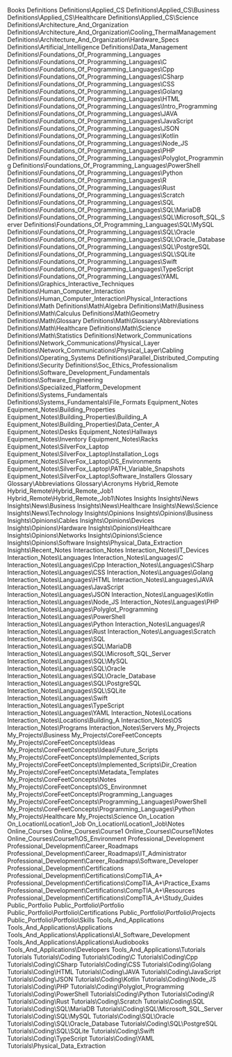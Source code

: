 ﻿Books
Definitions
Definitions\Applied_CS
Definitions\Applied_CS\Business
Definitions\Applied_CS\Healthcare
Definitions\Applied_CS\Science
Definitions\Architecture_And_Organization
Definitions\Architecture_And_Organization\Cooling_ThermalManagement
Definitions\Architecture_And_Organization\Hardware_Specs
Definitions\Artificial_Intelligence
Definitions\Data_Management
Definitions\Foundations_Of_Programming_Languages
Definitions\Foundations_Of_Programming_Languages\C
Definitions\Foundations_Of_Programming_Languages\Cpp
Definitions\Foundations_Of_Programming_Languages\CSharp
Definitions\Foundations_Of_Programming_Languages\CSS
Definitions\Foundations_Of_Programming_Languages\Golang
Definitions\Foundations_Of_Programming_Languages\HTML
Definitions\Foundations_Of_Programming_Languages\Intro_Programming
Definitions\Foundations_Of_Programming_Languages\JAVA
Definitions\Foundations_Of_Programming_Languages\JavaScript
Definitions\Foundations_Of_Programming_Languages\JSON
Definitions\Foundations_Of_Programming_Languages\Kotlin
Definitions\Foundations_Of_Programming_Languages\Node_JS
Definitions\Foundations_Of_Programming_Languages\PHP
Definitions\Foundations_Of_Programming_Languages\Polyglot_Programming
Definitions\Foundations_Of_Programming_Languages\PowerShell
Definitions\Foundations_Of_Programming_Languages\Python
Definitions\Foundations_Of_Programming_Languages\R
Definitions\Foundations_Of_Programming_Languages\Rust
Definitions\Foundations_Of_Programming_Languages\Scratch
Definitions\Foundations_Of_Programming_Languages\SQL
Definitions\Foundations_Of_Programming_Languages\SQL\MariaDB
Definitions\Foundations_Of_Programming_Languages\SQL\Microsoft_SQL_Server
Definitions\Foundations_Of_Programming_Languages\SQL\MySQL
Definitions\Foundations_Of_Programming_Languages\SQL\Oracle
Definitions\Foundations_Of_Programming_Languages\SQL\Oracle_Database
Definitions\Foundations_Of_Programming_Languages\SQL\PostgreSQL
Definitions\Foundations_Of_Programming_Languages\SQL\SQLite
Definitions\Foundations_Of_Programming_Languages\Swift
Definitions\Foundations_Of_Programming_Languages\TypeScript
Definitions\Foundations_Of_Programming_Languages\YAML
Definitions\Graphics_Interactive_Techniques
Definitions\Human_Computer_Interaction
Definitions\Human_Computer_Interaction\Physical_Interactions
Definitions\Math
Definitions\Math\Algebra
Definitions\Math\Business
Definitions\Math\Calculus
Definitions\Math\Geometry
Definitions\Math\Glossary
Definitions\Math\Glossary\Abbreviations
Definitions\Math\Healthcare
Definitions\Math\Science
Definitions\Math\Statistics
Definitions\Network_Communications
Definitions\Network_Communications\Physical_Layer
Definitions\Network_Communications\Physical_Layer\Cabling
Definitions\Operating_Systems
Definitions\Parallel_Distributed_Computing
Definitions\Security
Definitions\Soc_Ethics_Professionalism
Definitions\Software_Development_Fundamentals
Definitions\Software_Engineering
Definitions\Specialized_Platform_Development
Definitions\Systems_Fundamentals
Definitions\Systems_Fundamentals\File_Formats
Equipment_Notes
Equipment_Notes\Building_Properties
Equipment_Notes\Building_Properties\Building_A
Equipment_Notes\Building_Properties\Data_Center_A
Equipment_Notes\Desks
Equipment_Notes\Hallways
Equipment_Notes\Inventory
Equipment_Notes\Racks
Equipment_Notes\SilverFox_Laptop
Equipment_Notes\SilverFox_Laptop\Installation_Logs
Equipment_Notes\SilverFox_Laptop\OS_Environments
Equipment_Notes\SilverFox_Laptop\PATH_Variable_Snapshots
Equipment_Notes\SilverFox_Laptop\Software_Installers
Glossary
Glossary\Abbreviations
Glossary\Acronyms
Hybrid_Remote
Hybrid_Remote\Hybrid_Remote_Job1
Hybrid_Remote\Hybrid_Remote_Job1\Notes
Insights
Insights\News
Insights\News\Business
Insights\News\Healthcare
Insights\News\Science
Insights\News\Technology
Insights\Opinions
Insights\Opinions\Business
Insights\Opinions\Cables
Insights\Opinions\Devices
Insights\Opinions\Hardware
Insights\Opinions\Healthcare
Insights\Opinions\Networks
Insights\Opinions\Science
Insights\Opinions\Software
Insights\Physical_Data_Extraction
Insights\Recent_Notes
Interaction_Notes
Interaction_Notes\IT_Devices
Interaction_Notes\Languages
Interaction_Notes\Languages\C
Interaction_Notes\Languages\Cpp
Interaction_Notes\Languages\CSharp
Interaction_Notes\Languages\CSS
Interaction_Notes\Languages\Golang
Interaction_Notes\Languages\HTML
Interaction_Notes\Languages\JAVA
Interaction_Notes\Languages\JavaScript
Interaction_Notes\Languages\JSON
Interaction_Notes\Languages\Kotlin
Interaction_Notes\Languages\Node_JS
Interaction_Notes\Languages\PHP
Interaction_Notes\Languages\Polyglot_Programming
Interaction_Notes\Languages\PowerShell
Interaction_Notes\Languages\Python
Interaction_Notes\Languages\R
Interaction_Notes\Languages\Rust
Interaction_Notes\Languages\Scratch
Interaction_Notes\Languages\SQL
Interaction_Notes\Languages\SQL\MariaDB
Interaction_Notes\Languages\SQL\Microsoft_SQL_Server
Interaction_Notes\Languages\SQL\MySQL
Interaction_Notes\Languages\SQL\Oracle
Interaction_Notes\Languages\SQL\Oracle_Database
Interaction_Notes\Languages\SQL\PostgreSQL
Interaction_Notes\Languages\SQL\SQLite
Interaction_Notes\Languages\Swift
Interaction_Notes\Languages\TypeScript
Interaction_Notes\Languages\YAML
Interaction_Notes\Locations
Interaction_Notes\Locations\Building_A
Interaction_Notes\OS
Interaction_Notes\Programs
Interaction_Notes\Servers
My_Projects
My_Projects\Business
My_Projects\CoreFeetConcepts
My_Projects\CoreFeetConcepts\Ideas
My_Projects\CoreFeetConcepts\Ideas\Future_Scripts
My_Projects\CoreFeetConcepts\Implemented_Scripts
My_Projects\CoreFeetConcepts\Implemented_Scripts\Dir_Creation
My_Projects\CoreFeetConcepts\Metadata_Templates
My_Projects\CoreFeetConcepts\Notes
My_Projects\CoreFeetConcepts\OS_Environmnet
My_Projects\CoreFeetConcepts\Programming_Languages
My_Projects\CoreFeetConcepts\Programming_Languages\PowerShell
My_Projects\CoreFeetConcepts\Programming_Languages\Python
My_Projects\Healthcare
My_Projects\Science
On_Location
On_Location\Location1_Job
On_Location\Location1_Job\Notes
Online_Courses
Online_Courses\Course1
Online_Courses\Course1\Notes
Online_Courses\Course1\OS_Environment
Professional_Development
Professional_Development\Career_Roadmaps
Professional_Development\Career_Roadmaps\IT_Administrator
Professional_Development\Career_Roadmaps\Software_Developer
Professional_Development\Certifications
Professional_Development\Certifications\CompTIA_A+
Professional_Development\Certifications\CompTIA_A+\Practice_Exams
Professional_Development\Certifications\CompTIA_A+\Resources
Professional_Development\Certifications\CompTIA_A+\Study_Guides
Public_Portfolio
Public_Portfolio\Portfolio
Public_Portfolio\Portfolio\Certifications
Public_Portfolio\Portfolio\Projects
Public_Portfolio\Portfolio\Skills
Tools_And_Applications
Tools_And_Applications\Applications
Tools_And_Applications\Applications\AI_Software_Development
Tools_And_Applications\Applications\Audiobooks
Tools_And_Applications\Developers
Tools_And_Applications\Tutorials
Tutorials
Tutorials\Coding
Tutorials\Coding\C
Tutorials\Coding\Cpp
Tutorials\Coding\CSharp
Tutorials\Coding\CSS
Tutorials\Coding\Golang
Tutorials\Coding\HTML
Tutorials\Coding\JAVA
Tutorials\Coding\JavaScript
Tutorials\Coding\JSON
Tutorials\Coding\Kotlin
Tutorials\Coding\Node_JS
Tutorials\Coding\PHP
Tutorials\Coding\Polyglot_Programming
Tutorials\Coding\PowerShell
Tutorials\Coding\Python
Tutorials\Coding\R
Tutorials\Coding\Rust
Tutorials\Coding\Scratch
Tutorials\Coding\SQL
Tutorials\Coding\SQL\MariaDB
Tutorials\Coding\SQL\Microsoft_SQL_Server
Tutorials\Coding\SQL\MySQL
Tutorials\Coding\SQL\Oracle
Tutorials\Coding\SQL\Oracle_Database
Tutorials\Coding\SQL\PostgreSQL
Tutorials\Coding\SQL\SQLite
Tutorials\Coding\Swift
Tutorials\Coding\TypeScript
Tutorials\Coding\YAML
Tutorials\Physical_Data_Extraction
